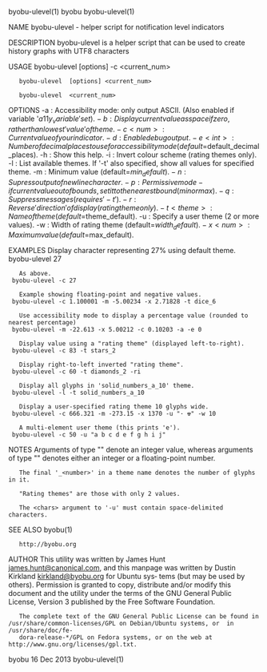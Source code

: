 byobu-ulevel(1)								     byobu							       byobu-ulevel(1)

NAME
       byobu-ulevel  - helper script for notification level indicators

DESCRIPTION
       byobu-ulevel is a helper script that can be used to create history graphs with UTF8 characters

USAGE
       byobu-ulevel  [options] -c <current_num>

       byobu-ulevel  [options] <current_num>

       byobu-ulevel  <current_num>

OPTIONS
	-a	    : Accessibility mode: only output ASCII.  (Also enabled if variable '$a11y_variable' set).
	-b	    : Display current value as space if zero, rather than lowest 'value' of theme.
	-c <num>    : Current value of your indicator.
	-d	    : Enable debug output.
	-e <int>    : Number of decimal places to use for accessibility mode (default=$default_decimal_places).
	-h	    : Show this help.
	-i	    : Invert colour scheme (rating themes only).
	-l	    : List available themes. If '-t' also specified, show all values for specified theme.
	-m <num>    : Minimum value (default=$min_default).
	-n	    : Supress output of newline character.
	-p	    : Permissive mode - if current value out of bounds, set it to the nearest bound (min or max).
	-q	    : Suppress messages (requires '-t').
	-r	    : Reverse 'direction' of display (rating theme only).
	-t <theme>  : Name of theme (default=$theme_default).
	-u <chars>  : Specify a user theme (2 or more values).
	-w <int>    : Width of rating theme (default=$width_default).
	-x <num>    : Maximum value (default=$max_default).

EXAMPLES
       Display character representing 27% using default theme.
	 byobu-ulevel 27

       As above.
	 byobu-ulevel -c 27

       Example showing floating-point and negative values.
	 byobu-ulevel -c 1.100001 -m -5.00234 -x 2.71828 -t dice_6

       Use accessibility mode to display a percentage value (rounded to nearest percentage)
	 byobu-ulevel -m -22.613 -x 5.00212 -c 0.10203 -a -e 0

       Display value using a "rating theme" (displayed left-to-right).
	 byobu-ulevel -c 83 -t stars_2

       Display right-to-left inverted "rating theme".
	 byobu-ulevel -c 60 -t diamonds_2 -ri

       Display all glyphs in 'solid_numbers_a_10' theme.
	 byobu-ulevel -l -t solid_numbers_a_10

       Display a user-specified rating theme 10 glyphs wide.
	 byobu-ulevel -c 666.321 -m -273.15 -x 1370 -u "· ☢" -w 10

       A multi-element user theme (this prints 'e').
	 byobu-ulevel -c 50 -u "a b c d e f g h i j"

NOTES
       Arguments of type "<int>" denote an integer value, whereas arguments of type "<num>" denotes either an integer or a floating-point number.

       The final '_<number>' in a theme name denotes the number of glyphs in it.

       "Rating themes" are those with only 2 values.

       The <chars> argument to '-u' must contain space-delimited characters.

SEE ALSO
       byobu(1)

       http://byobu.org

AUTHOR
       This utility was written by James Hunt <james.hunt@canonical.com>, and this manpage was written by Dustin Kirkland <kirkland@byobu.org> for Ubuntu sys‐
       tems  (but  may	be  used by others).  Permission is granted to copy, distribute and/or modify this document and the utility under the terms of the GNU
       General Public License, Version 3 published by the Free Software Foundation.

       The complete text of the GNU General Public License can be found in /usr/share/common-licenses/GPL on Debian/Ubuntu systems, or	in  /usr/share/doc/fe‐
       dora-release-*/GPL on Fedora systems, or on the web at http://www.gnu.org/licenses/gpl.txt.

byobu									  16 Dec 2013							       byobu-ulevel(1)

